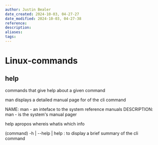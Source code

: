 ```yaml
---
author: Justin Bealer
date_created: 2024-10-03, 04-27-27
date_modified: 2024-10-03, 04-27-38
reference: 
description: 
aliases: 
tags: 
---
```

# Linux-commands

## help

commands that give help about a given command

man displays a detailed manual page for of the cli command

NAME: man - an inteface to the system reference manuals
DESCRIPTION: man - is the system's manual pager

help
apropos
whereis
whatis
which
info

(command) -h | --help | help : to display a brief summary of the cli command
